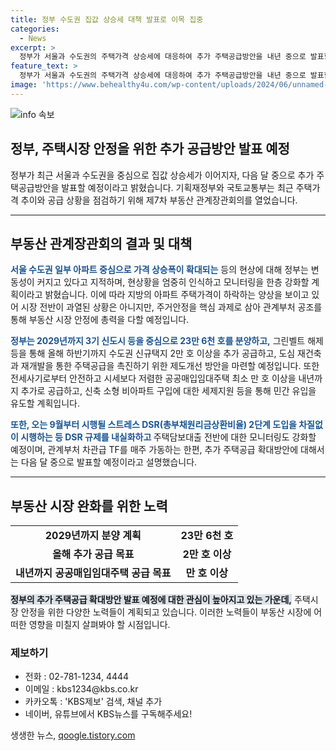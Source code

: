 ```yaml
---
title: 정부 수도권 집값 상승세 대책 발표로 이목 집중
categories:
  - News
excerpt: >
  정부가 서울과 수도권의 주택가격 상승세에 대응하여 추가 주택공급방안을 내년 중으로 발표할 예정이라고 밝혔습니다. 최상목 부총리는 시세보다 저렴한 23만 6천 호의 주택을 2029년까지 분양할 예정이며, 도심 재건축과 재개발을 통해 주택공급을 늘릴 계획이라고 밝혔습니다. 또한, 전세사기로부터 안전하고 시세보다 저렴한 공공매입임대주택을 추가로 공급하고, DSR 규제와 주택담보대출에 대한 모니터링을 강화할 예정이라고 강조했습니다.
feature_text: >
  정부가 서울과 수도권의 주택가격 상승세에 대응하여 추가 주택공급방안을 내년 중으로 발표할 예정이라고 밝혔습니다. 최상목 부총리는 시세보다 저렴한 23만 6천 호의 주택을 2029년까지 분양할 예정이며, 도심 재건축과 재개발을 통해 주택공급을 늘릴 계획이라고 밝혔습니다. 또한, 전세사기로부터 안전하고 시세보다 저렴한 공공매입임대주택을 추가로 공급하고, DSR 규제와 주택담보대출에 대한 모니터링을 강화할 예정이라고 강조했습니다.
image: 'https://www.behealthy4u.com/wp-content/uploads/2024/06/unnamed-file.png'
---
```


<p><img src="https://www.behealthy4u.com/wp-content/uploads/2024/06/unnamed-file.png" alt="info 속보" /></p>

<h2>정부, 주택시장 안정을 위한 추가 공급방안 발표 예정</h2>

<p data-ke-size="size16">정부가 최근 서울과 수도권을 중심으로 집값 상승세가 이어지자, 다음 달 중으로 추가 주택공급방안을 발표할 예정이라고 밝혔습니다. 기획재정부와 국토교통부는 최근 주택가격 추이와 공급 상황을 점검하기 위해 제7차 부동산 관계장관회의를 열었습니다.</p>

<hr>

<h2 data-ke-size="size26">부동산 관계장관회의 결과 및 대책</h2>

<p><b><span style="color: #1a5490;">서울 수도권 일부 아파트 중심으로 가격 상승폭이 확대되는</span></b> 등의 현상에 대해 정부는 변동성이 커지고 있다고 지적하며, 현상황을 엄중히 인식하고 모니터링을 한층 강화할 계획이라고 밝혔습니다. 이에 따라 지방의 아파트 주택가격이 하락하는 양상을 보이고 있어 시장 전반이 과열된 상황은 아니지만, 주거안정을 핵심 과제로 삼아 관계부처 공조를 통해 부동산 시장 안정에 총력을 다할 예정입니다.</p>

<p><b><span style="color: #1a5490;">정부는 2029년까지 3기 신도시 등을 중심으로 23만 6천 호를 분양하고,</span></b> 그린벨트 해제 등을 통해 올해 하반기까지 수도권 신규택지 2만 호 이상을 추가 공급하고, 도심 재건축과 재개발을 통한 주택공급을 촉진하기 위한 제도개선 방안을 마련할 예정입니다. 또한 전세사기로부터 안전하고 시세보다 저렴한 공공매입임대주택 최소 만 호 이상을 내년까지 추가로 공급하고, 신축 소형 비아파트 구입에 대한 세제지원 등을 통해 민간 유입을 유도할 계획입니다.</p>

<p><b><span style="color: #1a5490;">또한, 오는 9월부터 시행될 스트레스 DSR(총부채원리금상환비율) 2단계 도입을 차질없이 시행하는 등 DSR 규제를 내실화하고 </span></b>주택담보대출 전반에 대한 모니터링도 강화할 예정이며, 관계부처 차관급 TF를 매주 가동하는 한편, 추가 주택공급 확대방안에 대해서는 다음 달 중으로 발표할 예정이라고 설명했습니다.</p>

<hr>

<h2 data-ke-size="size26">부동산 시장 완화를 위한 노력</h2>

<table>
<tbody>
<tr>
<td style="text-align: center; height: 17px;"><b>2029년까지 분양 계획</b></td>
<td style="text-align: center; height: 17px;"><b>23만 6천 호</b></td>
</tr>
<tr>
<td style="text-align: center; height: 17px;"><b>올해 추가 공급 목표</b></td>
<td style="text-align: center; height: 17px;"><b>2만 호 이상</b></td>
</tr>
<tr>
<td style="text-align: center; height: 17px;"><b>내년까지 공공매입임대주택 공급 목표</b></td>
<td style="text-align: center; height: 17px;"><b>만 호 이상</b></td>
</tr>
</tbody>
</table>

<p><b><span style="background-color: #21538527;">정부의 추가 주택공급 확대방안 발표 예정에 대한 관심이 높아지고 있는 가운데,</span></b> 주택시장 안정을 위한 다양한 노력들이 계획되고 있습니다. 이러한 노력들이 부동산 시장에 어떠한 영향을 미칠지 살펴봐야 할 시점입니다.</p>

<footer>
  <h3>제보하기</h3>
  <ul>
    <li>전화 : 02-781-1234, 4444</li>
    <li>이메일 : kbs1234@kbs.co.kr</li>
    <li>카카오톡 : 'KBS제보' 검색, 채널 추가</li>
    <li>네이버, 유튜브에서 KBS뉴스를 구독해주세요!</li>
  </ul>
</footer>
생생한 뉴스, <a href="https://qoogle.tistory.com" rel="dofollow">qoogle.tistory.com</a>


